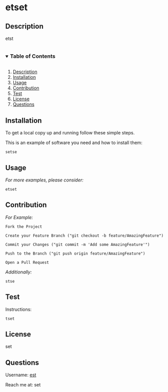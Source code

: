 # etset
  ## Description
  etst
  <!-- TABLE OF CONTENTS -->
  <details open="open">
    <summary><h3 style="display: inline-block">Table of Contents</h3></summary>
    <ol>
      <li><a href="#description">Description</a></li>
      <li><a href="#installation">Installation</a></li>
      <li><a href="#usage">Usage</a></li>
      <li><a href="#contribution">Contribution</a></li>
      <li><a href="#test">Test</a></li>
      <li><a href="#license">License</a></li>
      <li><a href="#questions">Questions</a></li>
    </ol>
  </details>

  ## Installation
  To get a local copy up and running follow these simple steps.

  This is an example of software you need and how to install them:
  <br/>

    setse
  
  ## Usage
  _For more examples, please consider:_
  <br/>

    etset

  ## Contribution
  _For Example:_

    Fork the Project

    Create your Feature Branch ("git checkout -b feature/AmazingFeature")

    Commit your Changes ("git commit -m 'Add some AmazingFeature'")

    Push to the Branch ("git push origin feature/AmazingFeature")

    Open a Pull Request
  
  _Additionally:_
  <br/>

    stse

  ## Test
  Instructions:
  <br/>

    tset

  ## License
  set

  ## Questions
  Username: [est](https://github.com/est)

  Reach me at: set
